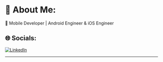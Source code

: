 # 💫 About Me:
📱 Mobile Developer | Android Engineer & iOS Engineer

## 🌐 Socials:
[![LinkedIn](https://img.shields.io/badge/LinkedIn-%230077B5.svg?logo=linkedin&logoColor=white)](https://linkedin.com/in/enricomaricar) 

---

<!-- Proudly created with GPRM ( https://gprm.itsvg.in ) -->
